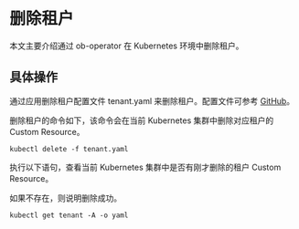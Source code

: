 # 删除租户

本文主要介绍通过 ob-operator  在 Kubernetes 环境中删除租户。

## 具体操作

通过应用删除租户配置文件 tenant.yaml 来删除租户。配置文件可参考 [GitHub](https://github.com/oceanbase/ob-operator/blob/master/deploy/tenant.yaml)。

删除租户的命令如下，该命令会在当前 Kubernetes 集群中删除对应租户的 Custom Resource。

```shell
kubectl delete -f tenant.yaml
```

执行以下语句，查看当前 Kubernetes 集群中是否有刚才删除的租户 Custom Resource。

如果不存在，则说明删除成功。

```shell
kubectl get tenant -A -o yaml
```
